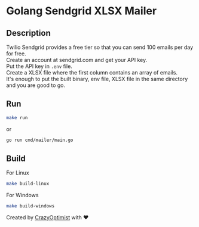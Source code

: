 # Golang Sendgrid XLSX Mailer

## Description
Twilio Sendgrid provides a free tier so that you can send 100 emails per day for free.  
Create an account at sendgrid.com and get your API key.  
Put the API key in `.env` file.  
Create a XLSX file where the first column contains an array of emails.  
It's enough to put the built binary, env file, XLSX file in the same directory and you are good to go.  

## Run
```bash
make run
```
or
```bash
go run cmd/mailer/main.go
```

## Build
For Linux
```bash
make build-linux
```

For Windows
```bash
make build-windows
```

Created by [CrazyOptimist](https://github.com/crazyoptimist) with :heart:
